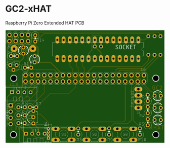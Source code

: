 # GC2-xHAT
Raspberry Pi Zero Extended HAT PCB

![PCB Top](https://github.com/GrazerComputerClub/GC2-xHAT/raw/master/GC2-xHATv1.0.png)
